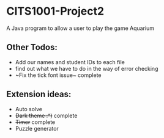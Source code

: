# CITS1001-Project2
A Java program to allow a user to play the game Aquarium

## Other Todos:
+ Add our names and student IDs to each file
+ find out what we have to do in the way of error checking
+ ~Fix the tick font issue~ complete


## Extension ideas:
+ Auto solve
+ ~~Dark theme :^)~~ complete
+ ~~Timer~~ complete
+ Puzzle generator
